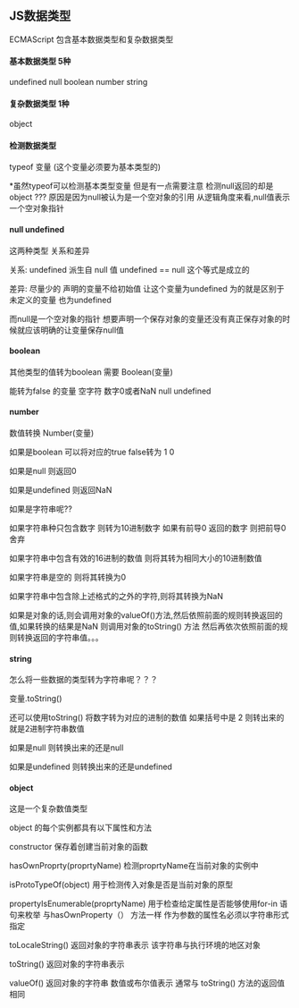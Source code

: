 ## JS数据类型

ECMAScript   包含基本数据类型和复杂数据类型

#### 基本数据类型  5种

undefined   null   boolean number string

#### 复杂数据类型 1种 

object

#### 检测数据类型

typeof 变量     (这个变量必须要为基本类型的)

*虽然typeof可以检测基本类型变量  但是有一点需要注意  检测null返回的却是object  ???  原因是因为null被认为是一个空对象的引用   从逻辑角度来看,null值表示一个空对象指针



#### null  undefined

这两种类型 关系和差异 

关系:  undefined 派生自 null 值            undefined == null  这个等式是成立的   

差异: 尽量少的  声明的变量不给初始值 让这个变量为undefined   为的就是区别于未定义的变量 也为undefined

而null是一个空对象的指针  想要声明一个保存对象的变量还没有真正保存对象的时候就应该明确的让变量保存null值

#### boolean

其他类型的值转为boolean  需要  Boolean(变量)

能转为false 的变量   空字符 数字0或者NaN  null undefined

#### number

数值转换   Number(变量)

如果是boolean  可以将对应的true  false转为  1 0

如果是null  则返回0

如果是undefined  则返回NaN

如果是字符串呢??   

如果字符串种只包含数字  则转为10进制数字   如果有前导0 返回的数字  则把前导0舍弃

如果字符串中包含有效的16进制的数值    则将其转为相同大小的10进制数值

如果字符串是空的  则将其转换为0

如果字符串中包含除上述格式的之外的字符,则将其转换为NaN

如果是对象的话,则会调用对象的valueOf()方法,然后依照前面的规则转换返回的值,如果转换的结果是NaN  则调用对象的toString()  方法  然后再依次依照前面的规则转换返回的字符串值。。。

#### string

怎么将一些数据的类型转为字符串呢？？？

变量.toString()

还可以使用toString()  将数字转为对应的进制的数值   如果括号中是 2  则转出来的就是2进制字符串数值

如果是null  则转换出来的还是null

如果是undefined   则转换出来的还是undefined

#### object

这是一个复杂数值类型  

object   的每个实例都具有以下属性和方法

constructor 保存着创建当前对象的函数

hasOwnProprty(proprtyName)  检测proprtyName在当前对象的实例中

isProtoTypeOf(object)  用于检测传入对象是否是当前对象的原型

propertyIsEnumerable(proprtyName)  用于检查给定属性是否能够使用for-in 语句来枚举 与hasOwnProperty（）   方法一样  作为参数的属性名必须以字符串形式指定

toLocaleString()  返回对象的字符串表示  该字符串与执行环境的地区对象

toString()   返回对象的字符串表示

valueOf()  返回对象的字符串 数值或布尔值表示 通常与 toString() 方法的返回值相同







